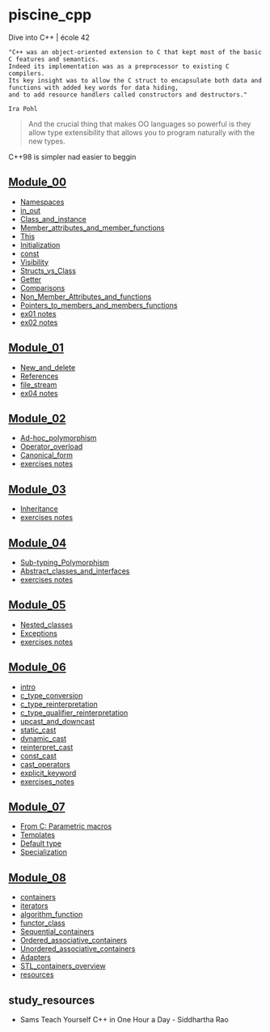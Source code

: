 # piscine_cpp
Dive into C++ | école 42



```
"C++ was an object-oriented extension to C that kept most of the basic C features and semantics.
Indeed its implementation was as a preprocessor to existing C compilers.
Its key insight was to allow the C struct to encapsulate both data and
functions with added key words for data hiding,
and to add resource handlers called constructors and destructors."

Ira Pohl
```



> And the crucial thing that makes OO languages so powerful is they allow type extensibility that allows you to program naturally with the new types.




C++98 is simpler nad easier to beggin



## [Module_00](https://github.com/paulahemsi/piscine_cpp/blob/main/module_00)

* [Namespaces](https://github.com/paulahemsi/piscine_cpp/blob/main/module_00/README.md#Namespaces)
* [in_out](https://github.com/paulahemsi/piscine_cpp/blob/main/module_00/README.md#in_out)
* [Class_and_instance](https://github.com/paulahemsi/piscine_cpp/blob/main/module_00/README.md#Class_and_instance)
* [Member_attributes_and_member_functions](https://github.com/paulahemsi/piscine_cpp/blob/main/module_00/README.md#Member_attributes_and_member_functions)
* [This](https://github.com/paulahemsi/piscine_cpp/blob/main/module_00/README.md#This)
* [Initialization](https://github.com/paulahemsi/piscine_cpp/blob/main/module_00/README.md#Initialization)
* [const](https://github.com/paulahemsi/piscine_cpp/blob/main/module_00/README.md#const)
* [Visibility](https://github.com/paulahemsi/piscine_cpp/blob/main/module_00/README.md#Visibility)
* [Structs_vs_Class](https://github.com/paulahemsi/piscine_cpp/blob/main/module_00/README.md#Structs_vs_Class)
* [Getter](https://github.com/paulahemsi/piscine_cpp/blob/main/module_00/README.md#Getter)
* [Comparisons](https://github.com/paulahemsi/piscine_cpp/blob/main/module_00/README.md#Comparisons)
* [Non_Member_Attributes_and_functions](https://github.com/paulahemsi/piscine_cpp/blob/main/module_00/README.md#Non_Member_Attributes_and_functions)
* [Pointers_to_members_and_members_functions](https://github.com/paulahemsi/piscine_cpp/blob/main/module_00/README.md#Pointers_to_members_and_members_functions)
* [ex01 notes](https://github.com/paulahemsi/piscine_cpp/blob/main/module_00/README.md#ex01)
* [ex02 notes](https://github.com/paulahemsi/piscine_cpp/blob/main/module_00/README.md#ex02)

## [Module_01](https://github.com/paulahemsi/piscine_cpp/blob/main/module_01)

* [New_and_delete](https://github.com/paulahemsi/piscine_cpp/blob/main/module_01/README.md#New_and_delete)
* [References](https://github.com/paulahemsi/piscine_cpp/blob/main/module_01/README.md#References)
* [file_stream](https://github.com/paulahemsi/piscine_cpp/blob/main/module_01/README.md#file_stream)
* [ex04 notes](https://github.com/paulahemsi/piscine_cpp/blob/main/module_01/README.md#ex04)

## [Module_02](https://github.com/paulahemsi/piscine_cpp/blob/main/module_02)

* [Ad-hoc_polymorphism](https://github.com/paulahemsi/piscine_cpp/blob/main/module_02/README.md#Ad-hoc_polymorphism)
* [Operator_overload](https://github.com/paulahemsi/piscine_cpp/blob/main/module_02/README.md#Operator_overload)
* [Canonical_form](https://github.com/paulahemsi/piscine_cpp/blob/main/module_02/README.md#Canonical_form)
* [exercises notes](https://github.com/paulahemsi/piscine_cpp/blob/main/module_02/README.md#notes)

## [Module_03](https://github.com/paulahemsi/piscine_cpp/blob/main/module_03)

* [Inheritance](https://github.com/paulahemsi/piscine_cpp/blob/main/module_03/README.md#Inheritance)
* [exercises notes](https://github.com/paulahemsi/piscine_cpp/blob/main/module_03/README.md#notes)

## [Module_04](https://github.com/paulahemsi/piscine_cpp/blob/main/module_04)

* [Sub-typing_Polymorphism](https://github.com/paulahemsi/piscine_cpp/blob/main/module_04/README.md#Sub-typing_Polymorphism)
* [Abstract_classes_and_interfaces](https://github.com/paulahemsi/piscine_cpp/blob/main/module_04/README.md#Sub-typing_Polymorphism#abstract_classes_and_interfaces)
* [exercises notes](https://github.com/paulahemsi/piscine_cpp/blob/main/module_04/README.md#notes)

## [Module_05](https://github.com/paulahemsi/piscine_cpp/blob/main/module_05)

* [Nested_classes](https://github.com/paulahemsi/piscine_cpp/blob/main/module_05/README.md#Nested_classes)
* [Exceptions](https://github.com/paulahemsi/piscine_cpp/blob/main/module_05/README.md#Exceptions)
* [exercises notes](https://github.com/paulahemsi/piscine_cpp/blob/main/module_05/README.md#notes)

## [Module_06](https://github.com/paulahemsi/piscine_cpp/blob/main/module_06)

* [intro](https://github.com/paulahemsi/piscine_cpp/blob/main/module_06#intro)
* [c_type_conversion](https://github.com/paulahemsi/piscine_cpp/blob/main/module_06/README.md#c_type_conversion)
* [c_type_reinterpretation](https://github.com/paulahemsi/piscine_cpp/blob/main/module_06/README.md#c_type_reinterpretation)
* [c_type_qualifier_reinterpretation](https://github.com/paulahemsi/piscine_cpp/blob/main/module_06/README.md#c_type_qualifier_reinterpretation)
* [upcast_and_downcast](https://github.com/paulahemsi/piscine_cpp/blob/main/module_06/README.md#upcast_and_downcast)
* [static_cast](https://github.com/paulahemsi/piscine_cpp/blob/main/module_06/README.md#static_cast)
* [dynamic_cast](https://github.com/paulahemsi/piscine_cpp/blob/main/module_06/README.md#dynamic_cast)
* [reinterpret_cast](https://github.com/paulahemsi/piscine_cpp/blob/main/module_06/README.md#reinterpret_cast)
* [const_cast](https://github.com/paulahemsi/piscine_cpp/blob/main/module_06/README.md#const_cast)
* [cast_operators](https://github.com/paulahemsi/piscine_cpp/blob/main/module_06/README.md#cast_operators)
* [explicit_keyword](https://github.com/paulahemsi/piscine_cpp/blob/main/module_06/README.md#explicit_keyword)
* [exercises_notes](https://github.com/paulahemsi/piscine_cpp/blob/main/module_06#notes)

## [Module_07](https://github.com/paulahemsi/piscine_cpp/blob/main/module_07)

* [From C: Parametric macros](https://github.com/paulahemsi/piscine_cpp/blob/main/module_07/README.md#From_C:_Parametric_macros)
* [Templates](https://github.com/paulahemsi/piscine_cpp/blob/main/module_07/README.md#Templates)
* [Default type](https://github.com/paulahemsi/piscine_cpp/blob/main/module_07/README.md#Default_type)
* [Specialization](https://github.com/paulahemsi/piscine_cpp/blob/main/module_07/README.md#Specialization)

## [Module_08](https://github.com/paulahemsi/piscine_cpp/blob/main/module_08)

* [containers](https://github.com/paulahemsi/piscine_cpp/blob/main/module_08/README.md#containers)
* [iterators](https://github.com/paulahemsi/piscine_cpp/blob/main/module_08/README.md#iterators)
* [algorithm_function](https://github.com/paulahemsi/piscine_cpp/blob/main/module_08/README.md#algorithm_function)
* [functor_class](https://github.com/paulahemsi/piscine_cpp/blob/main/module_08/README.md#functor_class)
* [Sequential_containers](https://github.com/paulahemsi/piscine_cpp/blob/main/module_08/README.md#Sequential_containers)
* [Ordered_associative_containers](https://github.com/paulahemsi/piscine_cpp/blob/main/module_08/README.md#Ordered_associative_containers)
* [Unordered_associative_containers](https://github.com/paulahemsi/piscine_cpp/blob/main/module_08/README.md#Unordered_associative_containers)
* [Adapters](https://github.com/paulahemsi/piscine_cpp/blob/main/module_08/README.md#Adapters)
* [STL_containers_overview](https://github.com/paulahemsi/piscine_cpp/blob/main/module_08/README.md#STL_containers_overview)
* [resources](https://github.com/paulahemsi/piscine_cpp/blob/main/module_08/README.md#resources)


## study_resources

* Sams Teach Yourself C++ in One Hour a Day - Siddhartha Rao
